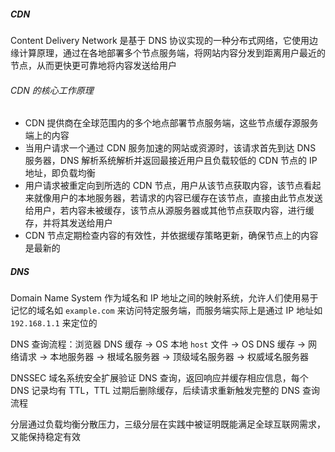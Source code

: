 ##### CDN

Content Delivery Network 是基于 DNS 协议实现的一种分布式网络，它使用边缘计算原理，通过在各地部署多个节点服务端，将网站内容分发到距离用户最近的节点，从而更快更可靠地将内容发送给用户

###### CDN 的核心工作原理

- CDN 提供商在全球范围内的多个地点部署节点服务端，这些节点缓存源服务端上的内容
- 当用户请求一个通过 CDN 服务加速的网站或资源时，该请求首先到达 DNS 服务器，DNS 解析系统解析并返回最接近用户且负载较低的 CDN 节点的 IP 地址，即负载均衡
- 用户请求被重定向到所选的 CDN 节点，用户从该节点获取内容，该节点看起来就像用户的本地服务器，若请求的内容已缓存在该节点，直接由此节点发送给用户，若内容未被缓存，该节点从源服务器或其他节点获取内容，进行缓存，并将其发送给用户
- CDN 节点定期检查内容的有效性，并依据缓存策略更新，确保节点上的内容是最新的

##### DNS

Domain Name System 作为域名和 IP 地址之间的映射系统，允许人们使用易于记忆的域名如 `example.com` 来访问特定服务端，而服务端实际上是通过 IP 地址如 `192.168.1.1` 来定位的

DNS 查询流程：浏览器 DNS 缓存 -> OS 本地 `host` 文件 -> OS DNS 缓存 -> 网络请求 -> 本地服务器 -> 根域名服务器 -> 顶级域名服务器 -> 权威域名服务器

DNSSEC 域名系统安全扩展验证 DNS 查询，返回响应并缓存相应信息，每个 DNS 记录均有 TTL，TTL 过期后删除缓存，后续请求重新触发完整的 DNS 查询流程

分层通过负载均衡分散压力，三级分层在实践中被证明既能满足全球互联网需求，又能保持稳定有效
